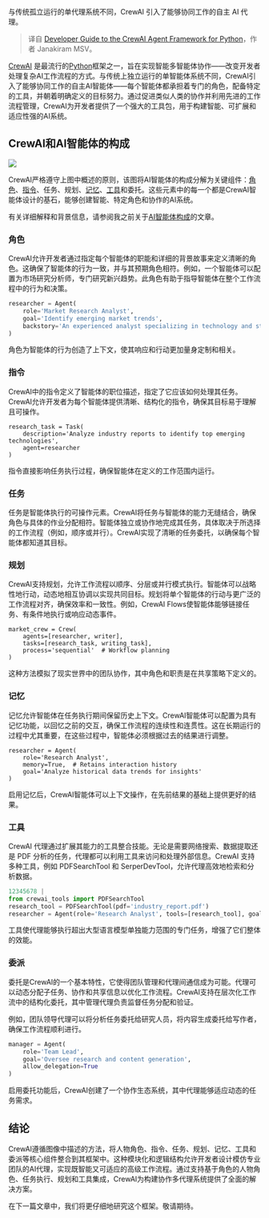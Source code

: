 
<!--
title: Python版CrewAI智能体框架开发者指南
cover: https://cdn.thenewstack.io/media/2024/12/1ebdd489-getty-images-voc6uuftmqo-unsplashb.jpg
-->

与传统孤立运行的单代理系统不同，CrewAI 引入了能够协同工作的自主 AI 代理。

> 译自 [Developer Guide to the CrewAI Agent Framework for Python](https://thenewstack.io/developer-guide-to-the-crewai-agent-framework-for-python/)，作者 Janakiram MSV。

[CrewAI](https://www.crewai.com/) 是最流行的[Python](https://thenewstack.io/what-is-python/)框架之一，旨在实现智能多智能体协作——改变开发者处理复杂AI工作流程的方式。与传统上独立运行的单智能体系统不同，CrewAI引入了能够协同工作的自主AI智能体——每个智能体都承担着专门的角色，配备特定的工具，并朝着明确定义的目标努力。通过促进类似人类的协作并利用先进的工作流程管理，CrewAI为开发者提供了一个强大的工具包，用于构建智能、可扩展和适应性强的AI系统。

## CrewAI和AI智能体的构成

![](https://cdn.thenewstack.io/media/2024/12/91d73a9e-agents-1-1-1024x681-1.png)

CrewAI严格遵守上图中概述的原则，该图将AI智能体的构成分解为关键组件：[角色](https://thenewstack.io/how-to-define-an-ai-agent-persona-by-tweaking-llm-prompts/)、[指令](https://thenewstack.io/enhancing-ai-agents-adding-instructions-tasks-and-memory/)、任务、规划、[记忆](https://thenewstack.io/how-to-add-persistence-and-long-term-memory-to-ai-agents/)、[工具](https://thenewstack.io/how-to-add-tool-support-to-ai-agents-for-performing-actions/)和委托。这些元素中的每一个都是CrewAI智能体设计的基石，能够创建智能、特定角色和协作的AI系统。

有关详细解释和背景信息，请参阅我之前关于[AI智能体构成](https://thenewstack.io/ai-agents-a-comprehensive-introduction-for-developers/)的文章。

### 角色

CrewAI允许开发者通过指定每个智能体的职能和详细的背景故事来定义清晰的角色。这确保了智能体的行为一致，并与其预期角色相符。例如，一个智能体可以配置为市场研究分析师，专门研究新兴趋势。此角色有助于指导智能体在整个工作流程中的行为和决策。

```py
researcher = Agent(  
    role='Market Research Analyst',  
    goal='Identify emerging market trends',  
    backstory='An experienced analyst specializing in technology and startups'  
)
```

角色为智能体的行为创造了上下文，使其响应和行动更加量身定制和相关。

### 指令

CrewAI中的指令定义了智能体的职位描述，指定了它应该如何处理其任务。CrewAI允许开发者为每个智能体提供清晰、结构化的指令，确保其目标易于理解且可操作。

```
research_task = Task(  
    description='Analyze industry reports to identify top emerging technologies',  
    agent=researcher  
)
```

指令直接影响任务执行过程，确保智能体在定义的工作范围内运行。

### 任务

任务是智能体执行的可操作元素。CrewAI将任务与智能体的能力无缝结合，确保角色与具体的作业分配相符。智能体独立或协作地完成其任务，具体取决于所选择的工作流程（例如，顺序或并行）。CrewAI实现了清晰的任务委托，以确保每个智能体都知道其目标。

### 规划

CrewAI支持规划，允许工作流程以顺序、分层或并行模式执行。智能体可以战略性地行动，动态地相互协调以实现共同目标。规划将单个智能体的行动与更广泛的工作流程对齐，确保效率和一致性。例如，CrewAI Flows使智能体能够链接任务、有条件地执行或响应动态事件。

```
market_crew = Crew(  
    agents=[researcher, writer],  
    tasks=[research_task, writing_task],  
    process='sequential'  # Workflow planning  
)
```

这种方法模拟了现实世界中的团队协作，其中角色和职责是在共享策略下定义的。

### 记忆

记忆允许智能体在任务执行期间保留历史上下文。CrewAI智能体可以配置为具有记忆功能，以回忆之前的交互，确保工作流程的连续性和连贯性。这在长期运行的过程中尤其重要，在这些过程中，智能体必须根据过去的结果进行调整。

```
researcher = Agent(  
    role='Research Analyst',  
    memory=True,  # Retains interaction history  
    goal='Analyze historical data trends for insights'  
)
```

启用记忆后，CrewAI智能体可以上下文操作，在先前结果的基础上提供更好的结果。

### 工具

CrewAI 代理通过扩展其能力的工具整合技能。无论是需要网络搜索、数据提取还是 PDF 分析的任务，代理都可以利用工具来访问和处理外部信息。CrewAI 支持多种工具，例如 PDFSearchTool 和 SerperDevTool，允许代理高效地检索和分析数据。

```python
12345678 |
from crewai_tools import PDFSearchTool
research_tool = PDFSearchTool(pdf='industry_report.pdf')
researcher = Agent(role='Research Analyst', tools=[research_tool], goal='Extract insights from the industry report')
```

工具使代理能够执行超出大型语言模型单独能力范围的专门任务，增强了它们整体的效能。

### 委派

委托是CrewAI的一个基本特性，它使得团队管理和代理间通信成为可能。代理可以动态分配子任务、协作和共享信息以优化工作流程。CrewAI支持在层次化工作流中的结构化委托，其中管理代理负责监督任务分配和验证。

例如，团队领导代理可以将分析任务委托给研究人员，将内容生成委托给写作者，确保工作流程顺利进行。

```python
manager = Agent(  
    role='Team Lead',  
    goal='Oversee research and content generation',  
    allow_delegation=True  
) 
```

启用委托功能后，CrewAI创建了一个协作生态系统，其中代理能够适应动态的任务需求。

## 结论

CrewAI遵循图像中描述的方法，将人物角色、指令、任务、规划、记忆、工具和委派等核心组件整合到其框架中。这种模块化和逻辑结构允许开发者设计模仿专业团队的AI代理，实现既智能又可适应的高级工作流程。通过支持基于角色的人物角色、任务执行、规划和工具集成，CrewAI为构建协作多代理系统提供了全面的解决方案。

在下一篇文章中，我们将更仔细地研究这个框架。敬请期待。